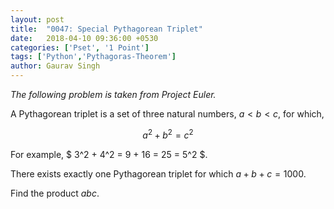 ```yaml
---
layout: post
title:  "0047: Special Pythagorean Triplet"
date:   2018-04-10 09:36:00 +0530
categories: ['Pset', '1 Point']
tags: ['Python','Pythagoras-Theorem']
author: Gaurav Singh
---
```

_The following problem is taken from Project Euler._

A Pythagorean triplet is a set of three natural numbers, $a < b < c$, for which,

$$a^2 + b^2 = c^2$$

For example, $ 3^2 + 4^2 = 9 + 16 = 25 = 5^2 $.

There exists exactly one Pythagorean triplet for which $a + b + c = 1000$.

Find the product $abc$.
